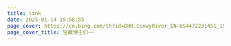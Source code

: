 ```yaml
---
title: link
date: 2025-01-14 19:58:55
page_cover: https://cn.bing.com/th?id=OHR.ConwyRiver_EN-US4472231451_1920x1080.jpg
page_cover_title: 宝藏博主们~~
---
```

